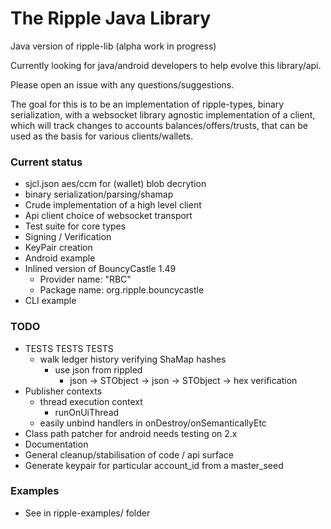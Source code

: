 The Ripple Java Library
===============

Java version of ripple-lib (alpha work in progress)

Currently looking for java/android developers to help evolve this library/api.

Please open an issue with any questions/suggestions.

The goal for this is to be an implementation of ripple-types, binary
serialization, with a websocket library agnostic implementation of a client,
which will track changes to accounts balances/offers/trusts, that can be used as
the basis for various clients/wallets.

### Current status

  - sjcl.json aes/ccm for (wallet) blob decrytion
  - binary serialization/parsing/shamap
  - Crude implementation of a high level client
  - Api client choice of websocket transport
  - Test suite for core types
  - Signing / Verification
  - KeyPair creation
  - Android example
  - Inlined version of BouncyCastle 1.49
    - Provider name: "RBC"
    - Package name: org.ripple.bouncycastle
  - CLI example

### TODO

  - TESTS TESTS TESTS
    - walk ledger history verifying ShaMap hashes
      - use json from rippled
         - json -> STObject -> json -> STObject -> hex verification
  - Publisher contexts
    - thread execution context
      - runOnUiThread 
    - easily unbind handlers in onDestroy/onSemanticallyEtc
  - Class path patcher for android needs testing on 2.x
  - Documentation
  - General cleanup/stabilisation of code / api surface
  - Generate keypair for particular account_id from a master_seed

### Examples

  - See in ripple-examples/ folder
